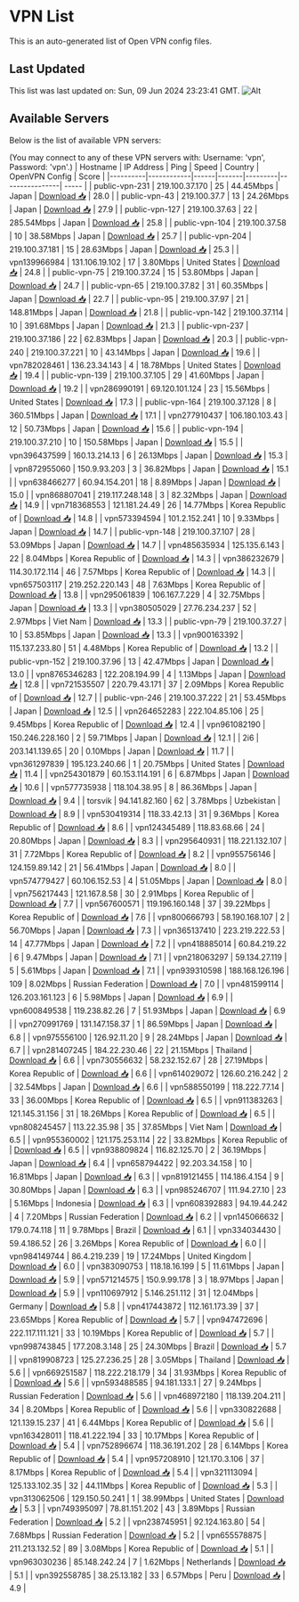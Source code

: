 # VPN List

This is an auto-generated list of Open VPN config files.

## Last Updated

This list was last updated on: Sun, 09 Jun 2024 23:23:41 GMT.
![Alt](https://repobeats.axiom.co/api/embed/186b98318ef1479477931607c1ad7d823f12451f.svg "Repobeats analytics image")

## Available Servers

Below is the list of available VPN servers:

(You may connect to any of these VPN servers with: Username: 'vpn', Password: 'vpn'.)
| Hostname | IP Address | Ping | Speed | Country | OpenVPN Config | Score |
|----------|------------|------|-------|---------|----------------| ----- |
| public-vpn-231 | 219.100.37.170 | 25 | 44.45Mbps | Japan | [Download 📥](./configs/server_0_JP.ovpn) | 28.0 |
| public-vpn-43 | 219.100.37.7 | 13 | 24.26Mbps | Japan | [Download 📥](./configs/server_1_JP.ovpn) | 27.9 |
| public-vpn-127 | 219.100.37.63 | 22 | 285.54Mbps | Japan | [Download 📥](./configs/server_2_JP.ovpn) | 25.8 |
| public-vpn-104 | 219.100.37.58 | 10 | 38.58Mbps | Japan | [Download 📥](./configs/server_3_JP.ovpn) | 25.7 |
| public-vpn-204 | 219.100.37.181 | 15 | 28.63Mbps | Japan | [Download 📥](./configs/server_4_JP.ovpn) | 25.3 |
| vpn139966984 | 131.106.19.102 | 17 | 3.80Mbps | United States | [Download 📥](./configs/server_5_US.ovpn) | 24.8 |
| public-vpn-75 | 219.100.37.24 | 15 | 53.80Mbps | Japan | [Download 📥](./configs/server_6_JP.ovpn) | 24.7 |
| public-vpn-65 | 219.100.37.82 | 31 | 60.35Mbps | Japan | [Download 📥](./configs/server_7_JP.ovpn) | 22.7 |
| public-vpn-95 | 219.100.37.97 | 21 | 148.81Mbps | Japan | [Download 📥](./configs/server_8_JP.ovpn) | 21.8 |
| public-vpn-142 | 219.100.37.114 | 10 | 391.68Mbps | Japan | [Download 📥](./configs/server_9_JP.ovpn) | 21.3 |
| public-vpn-237 | 219.100.37.186 | 22 | 62.83Mbps | Japan | [Download 📥](./configs/server_10_JP.ovpn) | 20.3 |
| public-vpn-240 | 219.100.37.221 | 10 | 43.14Mbps | Japan | [Download 📥](./configs/server_11_JP.ovpn) | 19.6 |
| vpn782028461 | 136.23.34.143 | 4 | 18.78Mbps | United States | [Download 📥](./configs/server_12_US.ovpn) | 19.4 |
| public-vpn-139 | 219.100.37.105 | 29 | 41.60Mbps | Japan | [Download 📥](./configs/server_13_JP.ovpn) | 19.2 |
| vpn286990191 | 69.120.101.124 | 23 | 15.56Mbps | United States | [Download 📥](./configs/server_14_US.ovpn) | 17.3 |
| public-vpn-164 | 219.100.37.128 | 8 | 360.51Mbps | Japan | [Download 📥](./configs/server_15_JP.ovpn) | 17.1 |
| vpn277910437 | 106.180.103.43 | 12 | 50.73Mbps | Japan | [Download 📥](./configs/server_16_JP.ovpn) | 15.6 |
| public-vpn-194 | 219.100.37.210 | 10 | 150.58Mbps | Japan | [Download 📥](./configs/server_17_JP.ovpn) | 15.5 |
| vpn396437599 | 160.13.214.13 | 6 | 26.13Mbps | Japan | [Download 📥](./configs/server_18_JP.ovpn) | 15.3 |
| vpn872955060 | 150.9.93.203 | 3 | 36.82Mbps | Japan | [Download 📥](./configs/server_19_JP.ovpn) | 15.1 |
| vpn638466277 | 60.94.154.201 | 18 | 8.89Mbps | Japan | [Download 📥](./configs/server_20_JP.ovpn) | 15.0 |
| vpn868807041 | 219.117.248.148 | 3 | 82.32Mbps | Japan | [Download 📥](./configs/server_21_JP.ovpn) | 14.9 |
| vpn718368553 | 121.181.24.49 | 26 | 14.77Mbps | Korea Republic of | [Download 📥](./configs/server_22_KR.ovpn) | 14.8 |
| vpn573394594 | 101.2.152.241 | 10 | 9.33Mbps | Japan | [Download 📥](./configs/server_23_JP.ovpn) | 14.7 |
| public-vpn-148 | 219.100.37.107 | 28 | 53.09Mbps | Japan | [Download 📥](./configs/server_24_JP.ovpn) | 14.7 |
| vpn485635934 | 125.135.6.143 | 22 | 8.04Mbps | Korea Republic of | [Download 📥](./configs/server_25_KR.ovpn) | 14.3 |
| vpn386232679 | 114.30.172.114 | 46 | 7.57Mbps | Korea Republic of | [Download 📥](./configs/server_26_KR.ovpn) | 14.3 |
| vpn657503117 | 219.252.220.143 | 48 | 7.63Mbps | Korea Republic of | [Download 📥](./configs/server_27_KR.ovpn) | 13.8 |
| vpn295061839 | 106.167.7.229 | 4 | 32.75Mbps | Japan | [Download 📥](./configs/server_28_JP.ovpn) | 13.3 |
| vpn380505029 | 27.76.234.237 | 52 | 2.97Mbps | Viet Nam | [Download 📥](./configs/server_29_VN.ovpn) | 13.3 |
| public-vpn-79 | 219.100.37.27 | 10 | 53.85Mbps | Japan | [Download 📥](./configs/server_30_JP.ovpn) | 13.3 |
| vpn900163392 | 115.137.233.80 | 51 | 4.48Mbps | Korea Republic of | [Download 📥](./configs/server_31_KR.ovpn) | 13.2 |
| public-vpn-152 | 219.100.37.96 | 13 | 42.47Mbps | Japan | [Download 📥](./configs/server_32_JP.ovpn) | 13.0 |
| vpn8765346283 | 122.208.194.99 | 4 | 1.13Mbps | Japan | [Download 📥](./configs/server_33_JP.ovpn) | 12.8 |
| vpn721535507 | 220.79.43.171 | 37 | 2.09Mbps | Korea Republic of | [Download 📥](./configs/server_34_KR.ovpn) | 12.7 |
| public-vpn-246 | 219.100.37.222 | 21 | 53.45Mbps | Japan | [Download 📥](./configs/server_35_JP.ovpn) | 12.5 |
| vpn264652283 | 222.104.85.106 | 25 | 9.45Mbps | Korea Republic of | [Download 📥](./configs/server_36_KR.ovpn) | 12.4 |
| vpn961082190 | 150.246.228.160 | 2 | 59.71Mbps | Japan | [Download 📥](./configs/server_37_JP.ovpn) | 12.1 |
| 2i6 | 203.141.139.65 | 20 | 0.10Mbps | Japan | [Download 📥](./configs/server_38_JP.ovpn) | 11.7 |
| vpn361297839 | 195.123.240.66 | 1 | 20.75Mbps | United States | [Download 📥](./configs/server_39_US.ovpn) | 11.4 |
| vpn254301879 | 60.153.114.191 | 6 | 6.87Mbps | Japan | [Download 📥](./configs/server_40_JP.ovpn) | 10.6 |
| vpn577735938 | 118.104.38.95 | 8 | 86.36Mbps | Japan | [Download 📥](./configs/server_41_JP.ovpn) | 9.4 |
| torsvik | 94.141.82.160 | 62 | 3.78Mbps | Uzbekistan | [Download 📥](./configs/server_42_UZ.ovpn) | 8.9 |
| vpn530419314 | 118.33.42.13 | 31 | 9.36Mbps | Korea Republic of | [Download 📥](./configs/server_43_KR.ovpn) | 8.6 |
| vpn124345489 | 118.83.68.66 | 24 | 20.80Mbps | Japan | [Download 📥](./configs/server_44_JP.ovpn) | 8.3 |
| vpn295640931 | 118.221.132.107 | 31 | 7.72Mbps | Korea Republic of | [Download 📥](./configs/server_45_KR.ovpn) | 8.2 |
| vpn955756146 | 124.159.89.142 | 21 | 56.41Mbps | Japan | [Download 📥](./configs/server_46_JP.ovpn) | 8.0 |
| vpn574779427 | 60.106.152.53 | 4 | 51.05Mbps | Japan | [Download 📥](./configs/server_47_JP.ovpn) | 8.0 |
| vpn756217443 | 121.167.8.58 | 30 | 2.91Mbps | Korea Republic of | [Download 📥](./configs/server_48_KR.ovpn) | 7.7 |
| vpn567600571 | 119.196.160.148 | 37 | 39.22Mbps | Korea Republic of | [Download 📥](./configs/server_49_KR.ovpn) | 7.6 |
| vpn800666793 | 58.190.168.107 | 2 | 56.70Mbps | Japan | [Download 📥](./configs/server_50_JP.ovpn) | 7.3 |
| vpn365137410 | 223.219.222.53 | 14 | 47.77Mbps | Japan | [Download 📥](./configs/server_51_JP.ovpn) | 7.2 |
| vpn418885014 | 60.84.219.22 | 6 | 9.47Mbps | Japan | [Download 📥](./configs/server_52_JP.ovpn) | 7.1 |
| vpn218063297 | 59.134.27.119 | 5 | 5.61Mbps | Japan | [Download 📥](./configs/server_53_JP.ovpn) | 7.1 |
| vpn939310598 | 188.168.126.196 | 109 | 8.02Mbps | Russian Federation | [Download 📥](./configs/server_54_RU.ovpn) | 7.0 |
| vpn481599114 | 126.203.161.123 | 6 | 5.98Mbps | Japan | [Download 📥](./configs/server_55_JP.ovpn) | 6.9 |
| vpn600849538 | 119.238.82.26 | 7 | 51.93Mbps | Japan | [Download 📥](./configs/server_56_JP.ovpn) | 6.9 |
| vpn270991769 | 131.147.158.37 | 1 | 86.59Mbps | Japan | [Download 📥](./configs/server_57_JP.ovpn) | 6.8 |
| vpn975556100 | 126.92.11.20 | 9 | 28.24Mbps | Japan | [Download 📥](./configs/server_58_JP.ovpn) | 6.7 |
| vpn281407245 | 184.22.230.46 | 22 | 21.15Mbps | Thailand | [Download 📥](./configs/server_59_TH.ovpn) | 6.6 |
| vpn730556632 | 58.232.152.67 | 28 | 27.19Mbps | Korea Republic of | [Download 📥](./configs/server_60_KR.ovpn) | 6.6 |
| vpn614029072 | 126.60.216.242 | 2 | 32.54Mbps | Japan | [Download 📥](./configs/server_61_JP.ovpn) | 6.6 |
| vpn588550199 | 118.222.77.14 | 33 | 36.00Mbps | Korea Republic of | [Download 📥](./configs/server_62_KR.ovpn) | 6.5 |
| vpn911383263 | 121.145.31.156 | 31 | 18.26Mbps | Korea Republic of | [Download 📥](./configs/server_63_KR.ovpn) | 6.5 |
| vpn808245457 | 113.22.35.98 | 35 | 37.85Mbps | Viet Nam | [Download 📥](./configs/server_64_VN.ovpn) | 6.5 |
| vpn955360002 | 121.175.253.114 | 22 | 33.82Mbps | Korea Republic of | [Download 📥](./configs/server_65_KR.ovpn) | 6.5 |
| vpn938809824 | 116.82.125.70 | 2 | 36.19Mbps | Japan | [Download 📥](./configs/server_66_JP.ovpn) | 6.4 |
| vpn658794422 | 92.203.34.158 | 10 | 16.81Mbps | Japan | [Download 📥](./configs/server_67_JP.ovpn) | 6.3 |
| vpn819121455 | 114.186.4.154 | 9 | 30.80Mbps | Japan | [Download 📥](./configs/server_68_JP.ovpn) | 6.3 |
| vpn985246707 | 111.94.27.10 | 23 | 5.16Mbps | Indonesia | [Download 📥](./configs/server_69_ID.ovpn) | 6.3 |
| vpn608392883 | 94.19.44.242 | 4 | 7.20Mbps | Russian Federation | [Download 📥](./configs/server_70_RU.ovpn) | 6.2 |
| vpn145066632 | 179.0.74.118 | 11 | 9.78Mbps | Brazil | [Download 📥](./configs/server_71_BR.ovpn) | 6.1 |
| vpn334034430 | 59.4.186.52 | 26 | 3.26Mbps | Korea Republic of | [Download 📥](./configs/server_72_KR.ovpn) | 6.0 |
| vpn984149744 | 86.4.219.239 | 19 | 17.24Mbps | United Kingdom | [Download 📥](./configs/server_73_GB.ovpn) | 6.0 |
| vpn383090753 | 118.18.16.199 | 5 | 11.61Mbps | Japan | [Download 📥](./configs/server_74_JP.ovpn) | 5.9 |
| vpn571214575 | 150.9.99.178 | 3 | 18.97Mbps | Japan | [Download 📥](./configs/server_75_JP.ovpn) | 5.9 |
| vpn110697912 | 5.146.251.112 | 31 | 12.04Mbps | Germany | [Download 📥](./configs/server_76_DE.ovpn) | 5.8 |
| vpn417443872 | 112.161.173.39 | 37 | 23.65Mbps | Korea Republic of | [Download 📥](./configs/server_77_KR.ovpn) | 5.7 |
| vpn947472696 | 222.117.111.121 | 33 | 10.19Mbps | Korea Republic of | [Download 📥](./configs/server_78_KR.ovpn) | 5.7 |
| vpn998743845 | 177.208.3.148 | 25 | 24.30Mbps | Brazil | [Download 📥](./configs/server_79_BR.ovpn) | 5.7 |
| vpn819908723 | 125.27.236.25 | 28 | 3.05Mbps | Thailand | [Download 📥](./configs/server_80_TH.ovpn) | 5.6 |
| vpn669251587 | 118.222.218.179 | 34 | 31.93Mbps | Korea Republic of | [Download 📥](./configs/server_81_KR.ovpn) | 5.6 |
| vpn593488585 | 94.181.133.1 | 27 | 9.24Mbps | Russian Federation | [Download 📥](./configs/server_82_RU.ovpn) | 5.6 |
| vpn468972180 | 118.139.204.211 | 34 | 8.20Mbps | Korea Republic of | [Download 📥](./configs/server_83_KR.ovpn) | 5.6 |
| vpn330822688 | 121.139.15.237 | 41 | 6.44Mbps | Korea Republic of | [Download 📥](./configs/server_84_KR.ovpn) | 5.6 |
| vpn163428011 | 118.41.222.194 | 33 | 10.17Mbps | Korea Republic of | [Download 📥](./configs/server_85_KR.ovpn) | 5.4 |
| vpn752896674 | 118.36.191.202 | 28 | 6.14Mbps | Korea Republic of | [Download 📥](./configs/server_86_KR.ovpn) | 5.4 |
| vpn957208910 | 121.170.3.106 | 37 | 8.17Mbps | Korea Republic of | [Download 📥](./configs/server_87_KR.ovpn) | 5.4 |
| vpn321113094 | 125.133.102.35 | 32 | 44.11Mbps | Korea Republic of | [Download 📥](./configs/server_88_KR.ovpn) | 5.3 |
| vpn313062506 | 129.150.50.241 | 1 | 38.99Mbps | United States | [Download 📥](./configs/server_89_US.ovpn) | 5.3 |
| vpn749395097 | 78.81.151.202 | 43 | 3.89Mbps | Russian Federation | [Download 📥](./configs/server_90_RU.ovpn) | 5.2 |
| vpn238745951 | 92.124.163.80 | 54 | 7.68Mbps | Russian Federation | [Download 📥](./configs/server_91_RU.ovpn) | 5.2 |
| vpn655578875 | 211.213.132.52 | 89 | 3.08Mbps | Korea Republic of | [Download 📥](./configs/server_92_KR.ovpn) | 5.1 |
| vpn963030236 | 85.148.242.24 | 7 | 1.62Mbps | Netherlands | [Download 📥](./configs/server_93_NL.ovpn) | 5.1 |
| vpn392558785 | 38.25.13.182 | 33 | 6.57Mbps | Peru | [Download 📥](./configs/server_94_PE.ovpn) | 4.9 |
